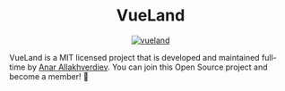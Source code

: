 
<h1 align="center">VueLand</h1>
<p  align="center">
  <a href="https://github.com/wiseadme/vueland">
    <img src="https://i.ibb.co/9yppwCj/vueland.png" alt="vueland" border="0">
  </a>
</p>

VueLand is a MIT licensed project that is developed and maintained full-time by [Anar Allakhverdiev](https://github.com/wiseadme).
You can join this Open Source project and become a member! 🎉
